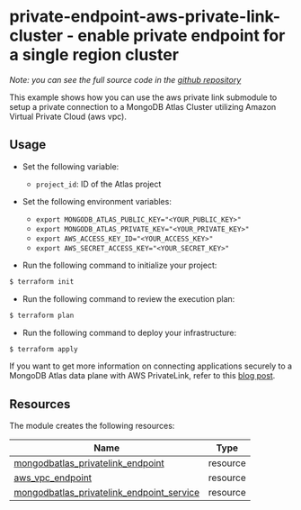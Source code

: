 # private-endpoint-aws-private-link-cluster - enable private endpoint for a single region cluster

_Note: you can see the full source code in the [github repository](https://github.com/terraform-mongodbatlas-modules/terraform-mongodbatlas-private-endpoint/tree/main/examples/aws-private-link-cluster-single-region)_

This example shows how you can use the aws private link submodule to setup a private connection to a MongoDB Atlas Cluster utilizing Amazon Virtual Private Cloud (aws vpc). 

## Usage

- Set the following variable: 

    - `project_id`: ID of the Atlas project

- Set the following environment variables:

    -  `export MONGODB_ATLAS_PUBLIC_KEY="<YOUR_PUBLIC_KEY>"`
    -  `export MONGODB_ATLAS_PRIVATE_KEY="<YOUR_PRIVATE_KEY>"`
    -  `export AWS_ACCESS_KEY_ID="<YOUR_ACCESS_KEY>"`
    -  `export AWS_SECRET_ACCESS_KEY="<YOUR_SECRET_KEY>"`

- Run the following command to initialize your project:

```bash
$ terraform init
```

- Run the following command to review the execution plan:

```bash
$ terraform plan
```

- Run the following command to deploy your infrastructure:

```bash
$ terraform apply
```


If you want to get more information on connecting applications securely to a MongoDB Atlas data plane with AWS PrivateLink, refer to this [blog post](https://medium.com/@rahul.bobadi/connecting-applications-securely-to-a-mongodb-atlas-data-plane-with-aws-privatelink-daf1eea5c2ea).

## Resources

The module creates the following resources:

| Name | Type |
|------|------|
| [mongodbatlas_privatelink_endpoint](https://registry.terraform.io/providers/mongodb/mongodbatlas/latest/docs/resources/privatelink_endpoint) | resource |
| [aws_vpc_endpoint](https://registry.terraform.io/providers/hashicorp/aws/latest/docs/resources/vpc_endpoint) | resource |
| [mongodbatlas_privatelink_endpoint_service](https://registry.terraform.io/providers/mongodb/mongodbatlas/latest/docs/resources/privatelink_endpoint_service) | resource |

